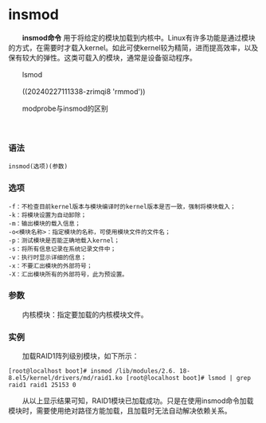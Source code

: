 # insmod

　　**insmod命令** 用于将给定的模块加载到内核中。Linux有许多功能是通过模块的方式，在需要时才载入kernel。如此可使kernel较为精简，进而提高效率，以及保有较大的弹性。这类可载入的模块，通常是设备驱动程序。

　　lsmod

　　((20240227111338-zrimqi8 'rmmod'))

　　modprobe与insmod的区别

　　‍

### 语法

```shell
insmod(选项)(参数)
```

### 选项

```shell
-f：不检查目前kernel版本与模块编译时的kernel版本是否一致，强制将模块载入；
-k：将模块设置为自动卸除；
-m：输出模块的载入信息；
-o<模块名称>：指定模块的名称，可使用模块文件的文件名；
-p：测试模块是否能正确地载入kernel；
-s：将所有信息记录在系统记录文件中；
-v：执行时显示详细的信息；
-x：不要汇出模块的外部符号；
-X：汇出模块所有的外部符号，此为预设置。
```

### 参数

　　内核模块：指定要加载的内核模块文件。

### 实例

　　加载RAID1阵列级别模块，如下所示：

```shell
[root@localhost boot]# insmod /lib/modules/2.6. 18-8.el5/kernel/drivers/md/raid1.ko [root@localhost boot]# lsmod | grep raid1 raid1 25153 0
```

　　从以上显示结果可知，RAID1模块已加载成功。只是在使用insmod命令加载模块时，需要使用绝对路径方能加载，且加载时无法自动解决依赖关系。
